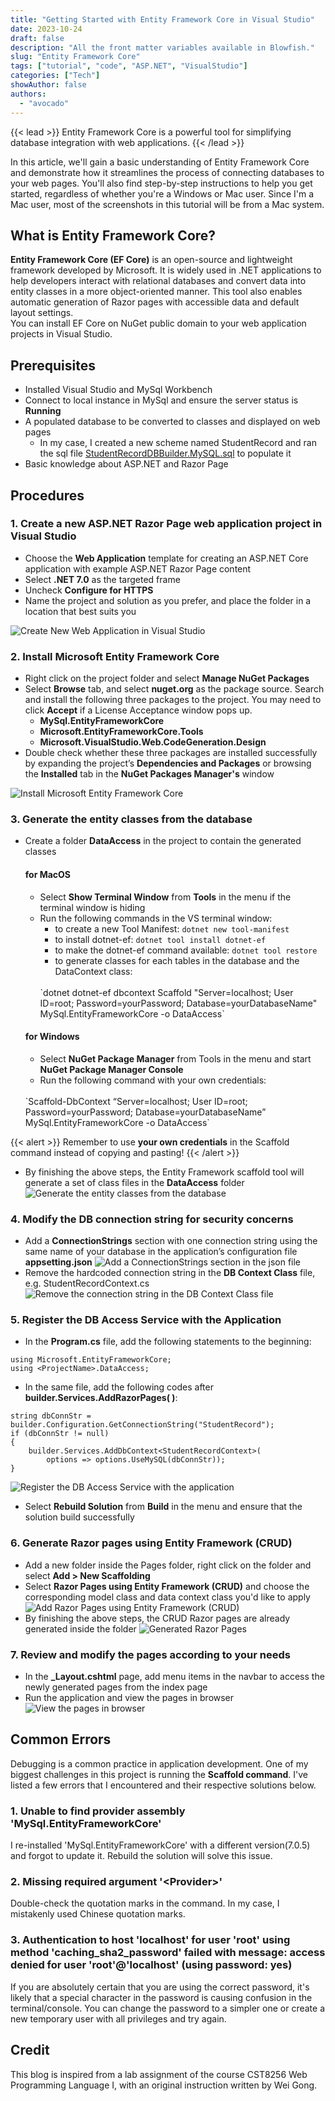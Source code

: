 ```yaml
---
title: "Getting Started with Entity Framework Core in Visual Studio"
date: 2023-10-24
draft: false
description: "All the front matter variables available in Blowfish."
slug: "Entity Framework Core"
tags: ["tutorial", "code", "ASP.NET", "VisualStudio"]
categories: ["Tech"]
showAuthor: false
authors:
  - "avocado"
---
```

{{< lead >}}
Entity Framework Core is a powerful tool for simplifying database integration with web applications.
{{< /lead >}}

In this article, we'll gain a basic understanding of Entity Framework Core and demonstrate how it streamlines the process of connecting databases to your web pages. You'll also find step-by-step instructions to help you get started, regardless of whether you're a Windows or Mac user. Since I'm a Mac user, most of the screenshots in this tutorial will be from a Mac system.

## What is Entity Framework Core?

**Entity Framework Core (EF Core)** is an open-source and lightweight framework developed by Microsoft. It is widely used in .NET applications to help developers interact with relational databases and convert data into entity classes in a more object-oriented manner. This tool also enables automatic generation of Razor pages with accessible data and default layout settings.
<br>
You can install EF Core on NuGet public domain to your web application projects in Visual Studio. 
## Prerequisites 
- Installed Visual Studio and MySql Workbench
- Connect to local instance in MySql and ensure the server status is **Running**
- A populated database to be converted to classes and displayed on web pages
	- In my case, I created a new scheme named StudentRecord and ran the sql file [StudentRecordDBBuilder.MySQL.sql](https://drive.google.com/file/d/1bBJORcZ0EEZJMU3sNsRaKD4LhOobh3Iv/view?usp=share_link) to populate it 
- Basic knowledge about ASP.NET and Razor Page

## Procedures

### 1. Create a new ASP.NET Razor Page web application project in Visual Studio
- Choose the **Web Application** template for creating an ASP.NET Core application with example ASP.NET Razor Page content
- Select **.NET 7.0** as the targeted frame
- Uncheck **Configure for HTTPS**
- Name the project and solution as you prefer, and place the folder in a location that best suits you

![Create New Web Application in Visual Studio](EF_Screenshot1.png)

### 2. Install Microsoft Entity Framework Core

- Right click on the project folder and select **Manage NuGet Packages**
- Select **Browse** tab, and select **nuget.org** as the package source. Search and install the following three packages to the project. You may need to click **Accept** if a License Acceptance window pops up. 
	- **MySql.EntityFrameworkCore**
	- **Microsoft.EntityFrameworkCore.Tools**
	- **Microsoft.VisualStudio.Web.CodeGeneration.Design**
- Double check whether these three packages are installed successfully by expanding the project’s **Dependencies and Packages** or browsing the **Installed** tab in the **NuGet Packages Manager's** window

![Install Microsoft Entity Framework Core](EF_Screenshot2.png)

### 3. Generate the entity classes from the database
- Create a folder **DataAccess** in the project to contain the generated classes
	#### for MacOS
	- Select **Show Terminal Window** from **Tools** in the menu if the terminal window is hiding
	- Run the following commands in the VS terminal window:
		- to create a new Tool Manifest: `dotnet new tool-manifest`
		- to install dotnet-ef: `dotnet tool install dotnet-ef`
		- to make the dotnet-ef command available: `dotnet tool restore`
		- to generate classes for each tables in the database and the DataContext class: 
		<br>
		`dotnet dotnet-ef dbcontext Scaffold "Server=localhost; User ID=root; Password=yourPassword; Database=yourDatabaseName" MySql.EntityFrameworkCore -o DataAccess`
	#### for Windows
	- Select **NuGet Package Manager** from Tools in the menu and start **NuGet Package Manager Console**
	- Run the following command with your own credentials: 
	<br>
	`Scaffold-DbContext “Server=localhost; User ID=root; Password=yourPassword; Database=yourDatabaseName” MySql.EntityFrameworkCore -o DataAccess`

{{< alert >}}
Remember to use **your own credentials** in the Scaffold command instead of copying and pasting!
{{< /alert >}}
- By finishing the above steps, the Entity Framework scaffold tool will generate a set of class files in the **DataAccess** folder
![Generate the entity classes from the database](EF_Screenshot3.png)

### 4. Modify the DB connection string for security concerns
- Add a **ConnectionStrings** section with one connection string using the same name of your database in the application’s configuration file **appsetting.json**
![Add a ConnectionStrings section in the json file](EF_Screenshot4.png)
- Remove the hardcoded connection string in the **DB Context Class** file, e.g. StudentRecordContext.cs
![Remove the connection string in the DB Context Class file](EF_Screenshot5.png)
### 5. Register the DB Access Service with the Application
- In the **Program.cs** file, add the following statements to the beginning: 
```
using Microsoft.EntityFrameworkCore; 
using <ProjectName>.DataAccess;
```
- In the same file, add the following codes after **builder.Services.AddRazorPages( )**:
```
string dbConnStr = builder.Configuration.GetConnectionString("StudentRecord");
if (dbConnStr != null)
{
    builder.Services.AddDbContext<StudentRecordContext>(
        options => options.UseMySQL(dbConnStr));
}
```
![Register the DB Access Service with the application](EF_Screenshot6.png)
- Select **Rebuild Solution** from **Build** in the menu and ensure that the solution build successfully
### 6. Generate Razor pages using Entity Framework (CRUD)
- Add a new folder inside the Pages folder, right click on the folder and select **Add > New Scaffolding**
- Select **Razor Pages using Entity Framework (CRUD)** and choose the corresponding model class and data context class you'd like to apply
![Add Razor Pages using Entity Framework (CRUD)](EF_Screenshot7.png)
- By finishing the above steps, the CRUD Razor pages are already generated inside the folder
![Generated Razor Pages](EF_Screenshot8.png)
### 7. Review and modify the pages according to your needs
- In the **\_Layout.cshtml** page, add menu items in the navbar to access the newly generated pages from the index page
- Run the application and view the pages in browser
![View the pages in browser](EF_Screenshot9.png)
## Common Errors
Debugging is a common practice in application development. One of my biggest challenges in this project is running the **Scaffold command**. I've listed a few errors that I encountered and their respective solutions below.
### 1. Unable to find provider assembly 'MySql.EntityFrameworkCore'
I re-installed 'MySql.EntityFrameworkCore' with a different version(7.0.5) and forgot to update it. Rebuild the solution will solve this issue.
### 2. Missing required argument '\<Provider\>'
Double-check the quotation marks in the command. In my case, I mistakenly used Chinese quotation marks.
### 3. Authentication to host 'localhost' for user 'root' using method 'caching_sha2_password' failed with message: access denied for user 'root'@'localhost' (using password: yes)
If you are absolutely certain that you are using the correct password, it's likely that a special character in the password is causing confusion in the terminal/console. You can change the password to a simpler one or create a new temporary user with all privileges and try again.
## Credit
This blog is inspired from a lab assignment of the course CST8256 Web Programming Language I, with an original instruction written by Wei Gong.